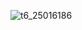 ![t6_25016186](https://user-images.githubusercontent.com/17806205/203684024-a92d07d3-0aef-48fe-b986-0c1d5d5789f3.jpg)